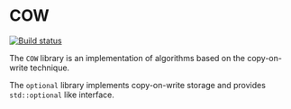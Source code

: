 # COW

[![Build status](https://ci.appveyor.com/api/projects/status/4w61teg8hse1598l?svg=true)](https://ci.appveyor.com/project/rikdev/cow)

The `COW` library is an implementation of algorithms based on the copy-on-write
technique.

The `optional` library implements copy-on-write storage and provides
`std::optional` like interface.
